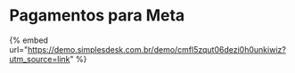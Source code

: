 # Pagamentos para Meta

{% embed url="https://demo.simplesdesk.com.br/demo/cmfl5zqut06dezi0h0unkiwiz?utm_source=link" %}
